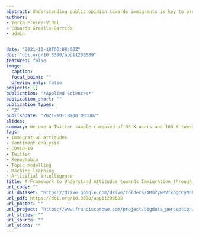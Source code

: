 ```yaml
---
abstract: Understanding public opinion towards immigrants is key to prevent acts of violence, discrimination and abuse. Traditional data sources, such as surveys, provide rich insights into the formation of such attitudes; yet, they are costly and offer limited temporal granularity, providing only a partial understanding of the dynamics of attitudes towards immigrants. Leveraging Twitter data and natural language processing, we propose a framework to measure attitudes towards immigration in online discussions. Grounded in theories of social psychology, the proposed framework enables the classification of users’ into profile stances of positive and negative attitudes towards immigrants and characterisation of these profiles quantitatively summarising users’ content and temporal stance trends. We use a Twitter sample composed of 36 K users and 160 K tweets discussing the topic in 2017, when the immigrant population in the country recorded an increase by a factor of four from 2010. We found that the negative attitude group of users is smaller than the positive group, and that both attitudes have different distributions of the volume of content. Both types of attitudes show fluctuations over time that seem to be influenced by news events related to immigration. Accounts with negative attitudes use arguments of labour competition and stricter regulation of immigration. In contrast, accounts with positive attitudes reflect arguments in support of immigrants’ human and civil rights. The framework and its application can inform policy makers about how people feel about immigration, with possible implications for policy communication and the design of interventions to improve negative attitudes.
authors:
- Yerka Freire-Vidal
- Eduardo Graells-Garrido
- admin


date: "2021-10-18T00:00:00Z"
doi: "doi.org/10.3390/app11209689"
featured: false
image:
  caption: 
  focal_point: ""
  preview_only: false
projects: []
publication: '*Applied Sciences*'
publication_short: ""
publication_types:
- "2"
publishDate: "2021-10-18T00:00:00Z"
slides: 
summary: We use a Twitter sample composed of 36 K users and 160 K tweets discussing the topic in 2017, when the immigrant population in the country recorded an increase by a factor of four from 2010.
tags:
- Immigration attitudes
- Sentiment analysis
- COVID-19
- Twitter
- Xenophobia
- Topic modelling
- Machine learning
- Articifial intelligence
title: A Framework to Understand Attitudes towards Immigration through Twitter
url_code: ""
url_dataset: "https://drive.google.com/drive/folders/1MmZyNMVtxpgcCyNhLy6UgCZjFALYi72r?usp=sharing"
url_pdf: https://doi.org/10.3390/app11209689
url_poster: ""
url_project: "https://www.franciscorowe.com/project/bigdata_perception/"
url_slides: ""
url_source: ""
url_video: ""
---
```

